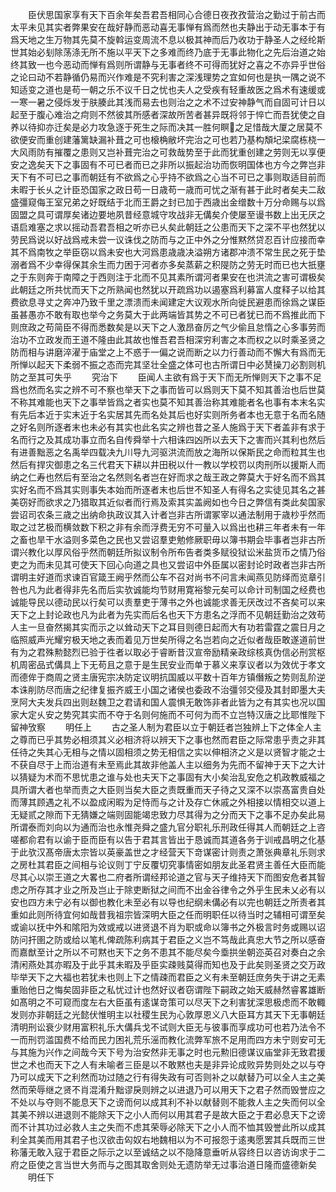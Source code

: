 <!-- { "loadSidebar": true } -->
　　臣伏思国家享有天下百余年矣吾君吾相同心合德日夜孜孜营治之勤过于前古而太平未见其实者弊果安在哉好静而恶动喜无事惮有爲而然也夫静出于动无事本于有爲天地之生万物其先莫不旋斡运变周流不息以极其神而后乃收功于静圣人之经纶斯世其始必刬除荡涤无所不施以平天下之多难而终乃底于无事此物化之先后治道之始终其致一也今恶动而惮有爲则所谓静与无事者终不可得而犹好之喜之不亦异乎世俗之论曰动不若静循仍易而兴作难是不究利害之深浅理势之宜如何也是执一隅之说不知适变之道也是苟一朝之乐不议千日之忧也夫人之受疾有轻重故医之爲术有速缓或一寒一暑之侵烁发于肤腠此其浅而易去也则治之之术不过安神静气而自固可计日以起至于腹心难治之疴则不然彼其所感者深故所苦者甚异既将邻于悴亡而吾犹使之自养以待抑亦迁矣是必力攻急逐于死生之际而决其一胜何瞑之足惜哉大厦之居莫不欲便安而重创建藩篱缺漏补葺之可也榱桷敝坏完治之可也若乃基构頽圮梁腐栋桡一大风雨防有摧覆之患则又岂补葺完治之可救哉势至于此而犹重创建之劳则无以享便安之逸矣天下之事固有不可已者而已之非所以振起治功而恢明国体也方今之弊岂非天下有不可已之事而朝廷有不欲爲之心乎持不欲爲之心当不可已之事则取适目前而未暇于长乆之计臣恐国家之政日苟一日歳苟一歳而可忧之渐有甚于此时者矣夫二敌盛彊窥侮王室兄弟之好既结于北而王爵之封已加于西歳出金缯数十万分命赐与以爲固盟之具可谓厚矣诸边要地夙昔经意城守攻战非无傋矣介使屡至谩书数上出无厌之语启难塞之求以摇动吾君吾相之听亦已乆矣此朝廷之公患而天下之深不平也然犹以劳民爲说以好战爲戒未尝一议诛伐之防而与之正中外之分惟黙然贷忍百计应接而幸其不爲南牧之举臣窃以爲未安也大河爲患歳歳决溢朔方诸郡冲溃不常生民之死于垫溺者爲不少幸得保其余生而力困于河者亦多矣蒸薪之积隄防之劳无时而已也大扺壅之于东则奔于南障之于西则注于北而不见其素所谓河者果安在也洪流之害可谓极矣此朝廷之所共忧而天下之所熟闻也然犹以开疏爲功以遏塞爲利募富人度释子以给其费欲息寻丈之奔冲乃致千里之漂溃而未闻建定大议观水所向徙民避患而徐爲之谋臣虽甚愚亦不敢有取也举今之务莫大于此两端皆其势之不可已者犹已而不爲推此而下则庶政之苟简臣不得而悉数矣是以天下之人激昂奋厉之气少偷且怠惰之心多事劳而治功不立政发而王道不隆由此其故也惟吾君吾相深穷利害之本而权之以时乘圣贤之防而相与讲磨淬濯于庙堂之上不惑于一偏之说而断之以力行善动而不懈大有爲而无所惮以起天下柔弱不振之态而完其坚壮全盛之体可也古所谓日中必熭操刀必割则机防之至其可失乎
　　究治下
　　臣闻人主欲有爲于天下而无所惮则天下之事不足爲也然而名实之辨不可不察也举天下之事而皆可以爲则天下莫不知其善治也后世莫不称其难能也天下之事举皆爲之者实也莫不知其善治称其难能者名也事有本末名实有先后本近于实末近于名实居其先而名处其后也好实则所务者本也无意于名而名随之好名则所逐者末也未必有其实也此名实之辨也昔之圣人施爲于天下者盖非有求于名而行之及其成功事立而名自传舜举十六相诛四凶所以去天下之害而兴其利也然后有进善黜恶之名禹举四载决九川导九河驱洪流而放之海所以保斯民之命而粒其生也然后有捍灾御患之名三代君天下耕以井田税以什一教以学校罚以肉刑所以援斯人而纳之仁寿也然后有至治之名然则名者岂在好而求之哉王政之弊莫大于好名而不爲其实好名而不爲其实则事失本始而所逐者末也后世不知圣人有得名之实徒见其名之甚美窃好而欲求之乃猎取其近似者而行焉及索其实盖阙如也今日之弊信有类此矣国家尝诏司农条三歳之出纳命执政议其入计者岂非古所谓冢宰以通法制用于歳杪乎然而取之过艺极而横敛数下积之非有余而浮费无穷不可量入以爲出也耕三年者未有一年之畜也旱干水溢则多菜色之民也又尝诏羣吏勉修厥职毋以簿书期会毕事者岂非古所谓兴教化以厚风俗乎然而朝廷所拟议制令所布告者类多赋役狱讼米盐货币之情乃俗吏之为而未见其可使天下回心向道之具也又尝诏中外臣属以密封论时政者岂非古所谓明主好道而求谏百官箴王阙乎然而公车不召对尚书不问言未闻燕见防绎而览章引咎也凡为此者得非先名而后实欤诚能均节财用寛裕黎元矣可以命计司制国之经费也诚能导民以德动民以行矣可以责羣吏于薄书之外也诚能求善无厌改过不吝矣可以来天下之上封论政也凡为此者为先实而后名也天下方患名之浮而不见朝廷勤治之效苟人主一旦奋然揭其实而示之以耸动天下之耳目则德日起而大有功若雷霆之震日月之临照威声光耀穷极天地之表而着见万世矣所得之名岂若向之近似者哉臣敢遂道前世有为之君殊勲懿烈已验于徃者以取必于睿断昔汉宣帝励精亲政综核真伪信必刑赏枢机周密品式傋具上下无苟且之意于是生民安业而单于慕义来享议者以为效优于孝文而德侔于商周之贤主唐宪宗决防定议明抗国威以平数十百年方镇僭叛之势则乱阶逆本诛削防尽而唐之纪律复振齐威王小国之诸侯也委政不治彊邻交侵及其封即墨大夫烹阿大夫发兵四出则赵魏卫之君请和国人震惧无敢饰非者此皆为之有其实也况以国家大定乆安之势究其实而不夺于名则何施而不可何为而不立岂特汉唐之比耶惟陛下留神攷察
　　明任上
　　古之圣人制为君臣以立于朝廷者岂独辨上下之体全人主之尊而已乎其势必相须其义必相济将以辨天下之事也然而君臣之际常患乎责之非其任待之失其心无相与之情以固相须之势无相信之实以伸相济之义是以贤智才能之士不获自尽于上而治道有未至焉此其故非他盖人主以细务为先而不留神于天下之大计以猜疑为术而不思忧患之谁与处也夫天下之事固有大小矣治乱安危之机政教威福之具所谓大者也举而责之大臣则当矣大臣之责既重而天子待之又深不以崇髙富贵自处而薄其顾遇之礼不以盈成闲暇为足恃而与之计及存亡休戚之外相接以情相交以道上无疑贰之隙而下无猜嫌之端则固能竭忠致力尽其得为之分而天下之事不足办矣此易所谓泰而刘向以为通而治也永惟尧舜之盛九官分职礼乐刑政任得其人而朝廷之上咨嗟都俞君有以谕于臣而臣有以告于君其言皆出于恳诚而其道各务于训戒昌明之化基于此欤汉髙帝唐太宗皆以英豪盖世之才经营天下竒谋密计则责之萧张典章礼乐则求之房杜其君臣之间相与论议则丁宁反覆切究事情密如朋友此圣君贤主善任大臣而能尽其心以崇王道之大畧也二府者所谓经邦论道之官与天子维持天下而图安危者其智虑之所存其才业之所及岂止于除吏断狱之间而不出金谷律令之外乎生民未乂必有以安也四方未宁必有以御也教化未至必有以导也纪纲未傋必有以完也朝廷之所责者其重如此则所待宜何如哉昔我祖宗皆深明大臣之任而明职任以待当时之辅相可谓至矣或谕以抚中外和隂阳为效或戒以进贤退不肖为职或命以簿书之外极言时务或赐以诏防问扞圉之防或给以笔札俾疏陈利病其于君臣之义岂不笃哉此真忠大节之所以感奋而嘉猷至计之所以不可黙也天下之务不患其不能尽矣今埀拱坐朝迩英召对奏白之余清闲燕处其亦暇及于此乎其未暇及乎臣实疎贱莫得而知也及于此矣则圣贤之交万政毕举天下之大福也若犹未也则上下之情疎而君臣之义有未至朝廷庶务失于讲之无素重贻他日之悔矣固非臣之私忧过计也然好议者窃谓陛下嗣政之始天威赫然睿畧雄断如髙明之不可窥而度左右大臣虽有逺谋竒策可以尽天下之利害犹深思极虑而不敢輙发则亦非朝廷之光懿伏惟明主以社稷生民为心敦厚恩义八大臣耳方其天下无事朝廷清明刑讼衰少财用富积礼乐大傋兵戈不试则大臣无与彼事而享成功可也若乃法令不一而刑罚滥国费不给而民力困礼荒乐滛而教化流弊军旅不足用而四方未宁则安可无与其施为兴作之间哉今天下号为治安然非无事之时也元勲旧德谋议庙堂非无致君援世之术也而天下之人有未喻者三臣是以不敢黙也夫是非异论成败异势则处之以与夺乃可以成天下之利然而功过随之行有得失政有可否则补之以献替乃可以全人主之美然而荣辱继之贤不肖混淆升黜谬戾则辨之以进退乃可以用天下之君子然而毁誉应之不处以与夺则不能息天下之谤而何以成其利不补以献替则不能救人主之失而何以全其美不辨以进退则不能除天下之小人而何以用其君子是故大臣之于君必息天下之谤而不计其功过必救人主之失而不虑其荣辱必除天下之小人而不恤其毁誉此所以成其利全其美而用其君子也汉欲击匃奴右地魏相以为不可报怨于逺夷愿罢其兵既而三世称藩无敢入寇于君臣之际示之以至诚结之以不隐降意垂听从容终日以咨访询求于二府之臣使之言当世大务而与之图其取舍则处无遗防举无过事治道日隆而盛德新矣
　　明任下
